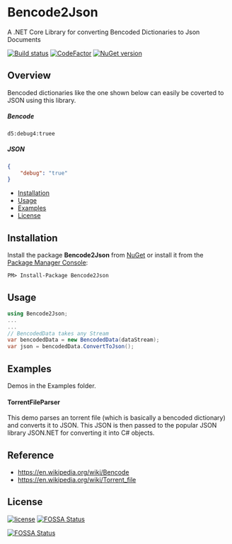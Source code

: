 # Bencode2Json

A .NET Core Library for converting Bencoded Dictionaries to Json Documents 

[![Build status](https://ci.appveyor.com/api/projects/status/fcije8tvireboq8d/branch/master?svg=true)](https://ci.appveyor.com/project/vijayshinva/bencode2json/branch/master)
[![CodeFactor](https://www.codefactor.io/repository/github/vijayshinva/bencode2json/badge)](https://www.codefactor.io/repository/github/vijayshinva/bencode2json)
[![NuGet version](https://badge.fury.io/nu/bencode2json.svg)](https://badge.fury.io/nu/bencode2json)

## Overview
Bencoded dictionaries like the one shown below can easily be coverted to JSON using this library.

##### Bencode
```bencode
d5:debug4:truee
```
##### JSON
```json
{
    "debug": "true"
}
```
- [Installation](#installation)
- [Usage](#usage)
- [Examples](#examples)
- [License](#license)

## Installation

Install the package **Bencode2Json** from [NuGet](https://www.nuget.org/packages/Bencode2Json/) 
or install it from the [Package Manager Console](https://docs.microsoft.com/en-us/nuget/tools/package-manager-console):

```
PM> Install-Package Bencode2Json
```

## Usage

```C#
using Bencode2Json;
...
...
// BencodedData takes any Stream
var bencodedData = new BencodedData(dataStream);
var json = bencodedData.ConvertToJson();
```

## Examples
Demos in the Examples folder.

#### TorrentFileParser
This demo parses an torrent file (which is basically a bencoded dictionary) and converts it to JSON. This JSON is then passed to the popular JSON library JSON.NET for converting it into C# objects.

## Reference
- https://en.wikipedia.org/wiki/Bencode
- https://en.wikipedia.org/wiki/Torrent_file


## License
[![license](https://img.shields.io/github/license/mashape/apistatus.svg)](https://github.com/vijayshinva/Bencode2Json/blob/master/LICENSE)
[![FOSSA Status](https://app.fossa.io/api/projects/git%2Bhttps%3A%2F%2Fgithub.com%2Fvijayshinva%2FBencode2Json.svg?type=shield)](https://app.fossa.io/projects/git%2Bhttps%3A%2F%2Fgithub.com%2Fvijayshinva%2FBencode2Json?ref=badge_shield)

[![FOSSA Status](https://app.fossa.io/api/projects/git%2Bhttps%3A%2F%2Fgithub.com%2Fvijayshinva%2FBencode2Json.svg?type=large)](https://app.fossa.io/projects/git%2Bhttps%3A%2F%2Fgithub.com%2Fvijayshinva%2FBencode2Json?ref=badge_large)